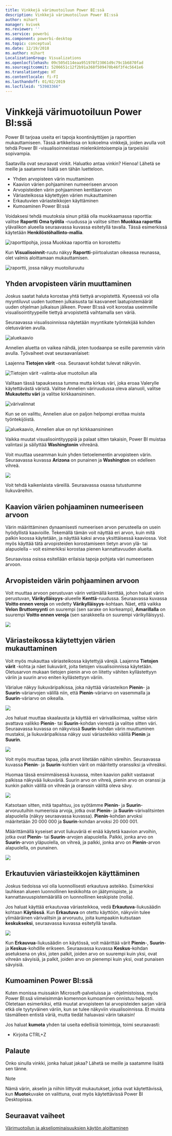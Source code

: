 ```yaml
---
title: Vinkkejä värimuotoiluun Power BI:ssä
description: Vinkkejä värimuotoiluun Power BI:ssä
author: mihart
manager: kvivek
ms.reviewer: ''
ms.service: powerbi
ms.component: powerbi-desktop
ms.topic: conceptual
ms.date: 12/19/2018
ms.author: mihart
LocalizationGroup: Visualizations
ms.openlocfilehash: 09c505d114eaa951978f23061d9c79c1b6870fad
ms.sourcegitcommit: 5206651c12f2b91a368f509470b46f3f4c5641e6
ms.translationtype: HT
ms.contentlocale: fi-FI
ms.lasthandoff: 01/02/2019
ms.locfileid: "53983366"
---
```

# <a name="tips-and-tricks-for-color-formatting-in-power-bi"></a>Vinkkejä värimuotoiluun Power BI:ssä
Power BI tarjoaa useita eri tapoja koontinäyttöjen ja raporttien mukauttamiseen. Tässä artikkelissa on kokoelma vinkkejä, joiden avulla voit tehdä Power BI -visualisoinneistasi mielenkiintoisempia ja tarpeisiisi sopivampia.

Saatavilla ovat seuraavat vinkit. Haluatko antaa vinkin? Hienoa! Lähetä se meille ja saatamme lisätä sen tähän luetteloon.

* Yhden arvopisteen värin muuttaminen
* Kaavion värien pohjaaminen numeeriseen arvoon
* Arvopisteiden värin pohjaaminen kenttäarvoon
* Väriasteikossa käytettyjen värien mukauttaminen
* Erkautuvien väriasteikkojen käyttäminen
* Kumoaminen Power BI:ssä

Voidaksesi tehdä muutoksia sinun pitää olla muokkaamassa raporttia: valitse **Raportti** **Oma työtila** -ruudussa ja valitse sitten **Muokkaa raporttia** ylävalikon alueella seuraavassa kuvassa esitetyllä tavalla. Tässä esimerkissä käytetään **Henkilöstöhallinto-mallia**.

![raporttipohja, jossa Muokkaa raporttia on korostettu](media/service-tips-and-tricks-for-color-formatting/power-bi-edit.png)

Kun **Visualisoinnit**-ruutu näkyy **Raportti**-piirtoalustan oikeassa reunassa, olet valmis aloittamaan mukauttamisen.

![raportti, jossa näkyy muotoiluruutu](media/service-tips-and-tricks-for-color-formatting/power-bi-formatting-pane.png)

## <a name="change-the-color-of-a-single-data-point"></a>Yhden arvopisteen värin muuttaminen
Joskus saatat haluta korostaa yhtä tiettyä arvopistettä. Kyseessä voi olla myyntiluvut uuden tuotteen julkaisusta tai kasvaneet laatupistemäärät uuden ohjelman julkaisun jälkeen. Power BI:ssä voit korostaa useimmille visualisointityypeille tiettyä arvopistettä vaihtamalla sen väriä.

Seuraavassa visualisoinnissa näytetään myyntikate työntekijää kohden oletusvärien avulla. 

![aluekaavio](media/service-tips-and-tricks-for-color-formatting/power-bi-area-chart.png)

Annelien aluetta on vaikea nähdä, joten tuodaanpa se esille paremmin värin avulla. Työvaiheet ovat seuraavanlaiset:

Laajenna **Tietojen värit** -osa. Seuraavat kohdat tulevat näkyviin.

![Tietojen värit -valinta-alue muotoilun alla](media/service-tips-and-tricks-for-color-formatting/power-bi-data-colors.png)


Valitaan tässä tapauksessa tumma mutta kirkas väri, joka eroaa Valerylle käytettävästä väristä. Valitse Annelien väriruudussa oleva alanuoli, valitse **Mukautettu väri** ja valitse kirkkaansininen.

![värivalinnat](media/service-tips-and-tricks-for-color-formatting/tipstrickscolor_6.png)

Kun se on valittu, Annelien alue on paljon helpompi erottaa muista työntekijöistä. 

![aluekaavio, Annelien alue on nyt kirkkaansininen](media/service-tips-and-tricks-for-color-formatting/power-bi-color.png)

Vaikka muutat visualisointityyppiä ja palaat sitten takaisin, Power BI muistaa valintasi ja säilyttää **Washingtonin** vihreänä.

Voit muuttaa useamman kuin yhden tietoelementin arvopisteen värin. Seuraavassa kuvassa **Arizona** on punainen ja **Washington** on edelleen vihreä.

![](media/service-tips-and-tricks-for-color-formatting/tipstrickscolor_8.png)

Voit tehdä kaikenlaista väreillä. Seuraavassa osassa tutustumme liukuväreihin.

## <a name="base-the-colors-of-a-chart-on-a-numeric-value"></a>Kaavion värien pohjaaminen numeeriseen arvoon
Värin määrittäminen dynaamisesti numeerisen arvon perusteella on usein hyödyllistä kaavioille. Tekemällä tämän voit näyttää eri arvon, kuin mitä palkin koossa käytetään, ja näyttää kaksi arvoa yksittäisessä kaaviossa. Voit myös käyttää tätä arvopisteiden korostamiseen tietyn arvon ylä- tai alapuolella – voit esimerkiksi korostaa pienen kannattavuuden alueita.

Seuraavissa osissa esitellään erilaisia tapoja pohjata väri numeeriseen arvoon.

## <a name="base-the-color-of-data-points-on-a-value"></a>Arvopisteiden värin pohjaaminen arvoon
Voit muuttaa arvoon perustuvan värin vetämällä kenttää, johon haluat värin perustuvan, **Värikylläisyys**-alueelle **Kenttä**-ruudussa. Seuraavassa kuvassa **Voitto ennen veroja** on vedetty **Värikylläisyys**-kohtaan. Näet, että vaikka **Velon** **Bruttomyynti** on suurempi (sen sarake on korkeampi), **Amarillalla** on suurempi **Voitto ennen veroja** (sen sarakkeella on suurempi värikylläisyys).

![](media/service-tips-and-tricks-for-color-formatting/tipstrickscolor_9.png)

## <a name="customize-the-colors-used-in-the-color-scale"></a>Väriasteikossa käytettyjen värien mukauttaminen
Voit myös mukauttaa väriasteikossa käytettyjä värejä. Laajenna **Tietojen värit** -kohta ja näet liukuvärit, joita tietojen visualisoinnissa käytetään. Oletusarvon mukaan tietojen pienin arvo on liitetty vähiten kyllästettyyn väriin ja suurin arvo eniten kyllästettyyn väriin.

Värialue näkyy liukuväripalkissa, joka näyttää väriasteikon **Pienin**- ja **Suurin**-väriarvojen välillä niin, että **Pienin**-väriarvo on vasemmalla ja **Suurin**-väriarvo on oikealla.

![](media/service-tips-and-tricks-for-color-formatting/tipstrickscolor_10.png)

Jos haluat muuttaa skaalausta ja käyttää eri värivalikoimaa, valitse värin avattava valikko **Pienin**- tai **Suurin**-kohdan vierestä ja valitse sitten väri. Seuraavassa kuvassa on näkyvissä **Suurin**-kohdan värin muuttuminen mustaksi, ja liukuväripalkissa näkyy uusi väriasteikko välillä **Pienin** ja **Suurin**.

![](media/service-tips-and-tricks-for-color-formatting/tipstrickscolor_11.png)

Voit myös muuttaa tapaa, jolla arvot liitetään näihin väreihin. Seuraavassa kuvassa **Pienin**- ja **Suurin**-kohtien värit on määritetty oranssiksi ja vihreäksi.

Huomaa tässä ensimmäisessä kuvassa, miten kaavion palkit vastaavat palkissa näkyvää liukuväriä. Suurin arvo on vihreä, pienin arvo on oranssi ja kunkin palkin välillä on vihreän ja oranssin väliltä oleva sävy.

![](media/service-tips-and-tricks-for-color-formatting/tipstrickscolor_12.png)

Katsotaan sitten, mitä tapahtuu, jos syötämme **Pienin**- ja **Suurin**-arvoruutuihin numeerisia arvoja, jotka ovat **Pienin**- ja **Suurin**-värivalitsinten alapuolella (näkyy seuraavassa kuvassa). **Pienin**-kohdan arvoksi määritetään 20 000 000 ja **Suurin**-kohdan arvoksi 20 000 001.

Määrittämällä kyseiset arvot liukuväriä ei enää käytetä kaavion arvoihin, jotka ovat **Pienin**- tai **Suurin**-arvojen alapuolella. Palkki, jonka arvo on **Suurin**-arvon yläpuolella, on vihreä, ja palkki, jonka arvo on **Pienin**-arvon alapuolella, on punainen.

![](media/service-tips-and-tricks-for-color-formatting/tipstrickscolor_13.png)

## <a name="use-diverging-color-scales"></a>Erkautuvien väriasteikkojen käyttäminen
Joskus tiedoissa voi olla luonnollisesti erkautuva asteikko. Esimerkiksi lauhkean alueen luonnollinen keskikohta on jäätymispiste, ja kannattavuuspistemäärällä on luonnollinen keskipiste (nolla).

Jos haluat käyttää erkautuvaa väriasteikkoa, vedä **Erkautuva**-liukusäädin kohtaan **Käytössä**. Kun **Erkautuva** on otettu käyttöön, näkyviin tulee ylimääräinen värivalitsin ja arvoruutu, joita kumpaakin kutsutaan **keskukseksi**, seuraavassa kuvassa esitetyllä tavalla.

![](media/service-tips-and-tricks-for-color-formatting/tipstrickscolor_14.png)

Kun **Erkauvua**-liukusäädin on käytössä, voit määrittää värit **Pienin**-, **Suurin**- ja **Keskus**-kohdille erikseen. Seuraavassa kuvassa **Keskus**-kohdan asetuksena on yksi, joten palkit, joiden arvo on suurempi kuin yksi, ovat vihreän sävyisiä, ja palkit, joiden arvo on pienempi kuin yksi, ovat punaisen sävyisiä.

## <a name="how-to-undo-in-power-bi"></a>Kumoaminen Power BI:ssä
Kuten monissa muissakin Microsoft-palveluissa ja -ohjelmistoissa, myös Power BI:ssä viimeisimmän komennon kumoaminen onnistuu helposti. Oletetaan esimerkiksi, että muutat arvopisteen tai arvopisteiden sarjan väriä etkä ole tyytyväinen väriin, kun se tulee näkyviin visualisoinnissa. Et muista täsmälleen entistä väriä, mutta tiedät haluavasi värin takaisin!

Jos haluat **kumota** yhden tai useita edellisiä toimintoja, toimi seuraavasti:

- Kirjoita CTRL+Z

## <a name="feedback"></a>Palaute
Onko sinulla vinkki, jonka haluat jakaa? Lähetä se meille ja saatamme lisätä sen tänne.

>[!NOTE]
>Nämä värin, akselin ja niihin liittyvät mukautukset, jotka ovat käytettävissä, kun **Muoto**kuvake on valittuna, ovat myös käytettävissä Power BI Desktopissa.

## <a name="next-steps"></a>Seuraavat vaiheet
[Värimuotoilun ja akseliominaisuuksien käytön aloittaminen](service-getting-started-with-color-formatting-and-axis-properties.md)

